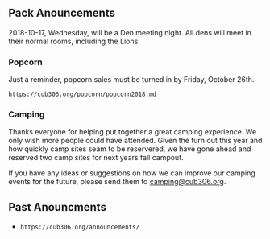 ## Pack Anouncements ##
2018-10-17, Wednesday, will be a Den meeting night. All dens will meet in their normal rooms, including the Lions.

### Popcorn ###
Just a reminder, popcorn sales must be turned in by Friday, October 26th.

`https://cub306.org/popcorn/popcorn2018.md`

### Camping ###

Thanks everyone for helping put together a great camping experience. We only wish more people could have attended. Given the turn out this year and how quickly camp sites seam to be reservered, we have gone ahead and reserved two camp sites for next years fall campout.

If you have any ideas or suggestions on how we can improve our camping events for the future, please send them to camping@cub306.org. 

## Past Anouncments ##
* `https://cub306.org/announcements/`